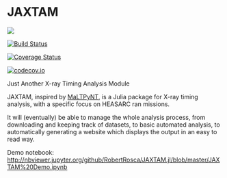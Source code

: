 # JAXTAM

[![](https://img.shields.io/badge/docs-latest-blue.svg)](https://RobertRosca.github.io/JAXTAM.jl/latest)

[![Build Status](https://travis-ci.org/RobertRosca/JAXTAM.jl.svg?branch=master)](https://travis-ci.org/RobertRosca/JAXTAM.jl)

[![Coverage Status](https://coveralls.io/repos/RobertRosca/JAXTAM.jl/badge.svg?branch=master&service=github)](https://coveralls.io/github/RobertRosca/JAXTAM.jl?branch=master)

[![codecov.io](http://codecov.io/github/RobertRosca/JAXTAM.jl/coverage.svg?branch=master)](http://codecov.io/github/RobertRosca/JAXTAM.jl?branch=master)

Just Another X-ray Timing Analysis Module

JAXTAM, inspired by [MaLTPyNT](https://maltpynt.readthedocs.io/en/latest/), is a Julia package for X-ray timing analysis, with a specific focus on HEASARC ran missions.

It will (eventually) be able to manage the whole analysis process, from downloading and keeping track of datasets, to basic automated analysis, to automatically generating a website which displays the output in an easy to read way.

Demo notebook: http://nbviewer.jupyter.org/github/RobertRosca/JAXTAM.jl/blob/master/JAXTAM%20Demo.ipynb
